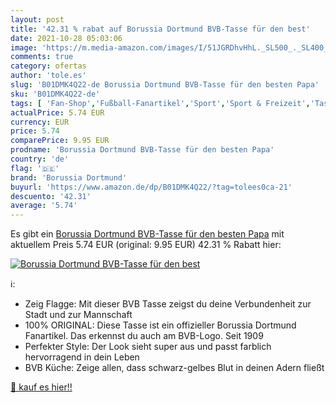 ```yaml
---
layout: post
title: '42.31 % rabat auf Borussia Dortmund BVB-Tasse für den best'
date: 2021-10-28 05:03:06
image: 'https://m.media-amazon.com/images/I/51JGRDhvHhL._SL500_._SL400_.jpg'
comments: true
category: ofertas
author: 'tole.es'
slug: 'B01DMK4Q22-de Borussia Dortmund BVB-Tasse für den besten Papa'
sku: 'B01DMK4Q22-de'
tags: [ 'Fan-Shop','Fußball-Fanartikel','Sport','Sport & Freizeit','Tassen für Fußball-Fans','borussia dortmund', ]
actualPrice: 5.74 EUR
currency: EUR
price: 5.74
comparePrice: 9.95 EUR
prodname: 'Borussia Dortmund BVB-Tasse für den besten Papa'
country: 'de'
flag: '🇩🇪'
brand: 'Borussia Dortmund'
buyurl: 'https://www.amazon.de/dp/B01DMK4Q22/?tag=tolees0ca-21'
descuento: '42.31'
average: '5.74'
---
```


Es gibt ein [Borussia Dortmund BVB-Tasse für den besten Papa](https://www.amazon.de/dp/B01DMK4Q22/?tag=tolees0ca-21) mit aktuellem Preis 5.74 EUR (original: 9.95 EUR) 42.31 % Rabatt hier:

[![Borussia Dortmund BVB-Tasse für den best](https://m.media-amazon.com/images/I/51JGRDhvHhL._SL500_._SL400_.jpg)](https://www.amazon.de/dp/B01DMK4Q22/?tag=tolees0ca-21)

ℹ️:

- Zeig Flagge: Mit dieser BVB Tasse zeigst du deine Verbundenheit zur Stadt und zur Mannschaft
- 100% ORIGINAL: Diese Tasse ist ein offizieller Borussia Dortmund Fanartikel. Das erkennst du auch am BVB-Logo. Seit 1909
- Perfekter Style: Der Look sieht super aus und passt farblich hervorragend in dein Leben
- BVB Küche: Zeige allen, dass schwarz-gelbes Blut in deinen Adern fließt

[🛒 kauf es hier!!](https://www.amazon.de/dp/B01DMK4Q22/?tag=tolees0ca-21)
